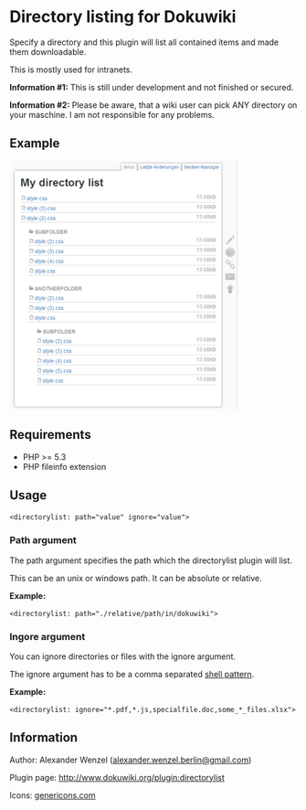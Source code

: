 # Directory listing for Dokuwiki

Specify a directory and this plugin will list all contained items and made them downloadable.

This is mostly used for intranets.

**Information #1:** This is still under development and not finished or secured.

**Information #2:** Please be aware, that a wiki user can pick ANY directory on your maschine. I am not responsible for any problems.

## Example

![Image](example1.png?raw=true)

## Requirements

  * PHP >= 5.3
  * PHP fileinfo extension

## Usage

````
<directorylist: path="value" ignore="value">
````

### Path argument

The path argument specifies the path which the directorylist plugin will list.

This can be an unix or windows path. It can be absolute or relative.

**Example:**

````
<directorylist: path="./relative/path/in/dokuwiki">
````

### Ingore argument

You can ignore directories or files with the ignore argument.

The ignore argument has to be a comma separated [shell pattern](http://www.php.net/manual/en/function.fnmatch.php).

**Example:**

````
<directorylist: ignore="*.pdf,*.js,specialfile.doc,some_*_files.xlsx">
````

## Information

Author: Alexander Wenzel (alexander.wenzel.berlin@gmail.com)

Plugin page: http://www.dokuwiki.org/plugin:directorylist

Icons: [genericons.com](http://genericons.com)